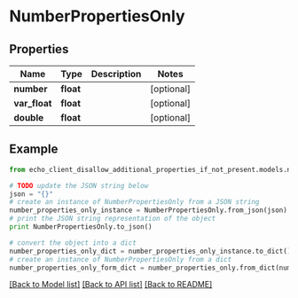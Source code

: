# NumberPropertiesOnly


## Properties

Name | Type | Description | Notes
------------ | ------------- | ------------- | -------------
**number** | **float** |  | [optional] 
**var_float** | **float** |  | [optional] 
**double** | **float** |  | [optional] 

## Example

```python
from echo_client_disallow_additional_properties_if_not_present.models.number_properties_only import NumberPropertiesOnly

# TODO update the JSON string below
json = "{}"
# create an instance of NumberPropertiesOnly from a JSON string
number_properties_only_instance = NumberPropertiesOnly.from_json(json)
# print the JSON string representation of the object
print NumberPropertiesOnly.to_json()

# convert the object into a dict
number_properties_only_dict = number_properties_only_instance.to_dict()
# create an instance of NumberPropertiesOnly from a dict
number_properties_only_form_dict = number_properties_only.from_dict(number_properties_only_dict)
```
[[Back to Model list]](../README.md#documentation-for-models) [[Back to API list]](../README.md#documentation-for-api-endpoints) [[Back to README]](../README.md)


